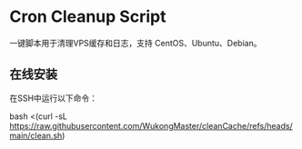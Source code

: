 # Cron Cleanup Script
一键脚本用于清理VPS缓存和日志，支持 CentOS、Ubuntu、Debian。

## 在线安装
在SSH中运行以下命令：

bash <(curl -sL https://raw.githubusercontent.com/WukongMaster/cleanCache/refs/heads/main/clean.sh)
